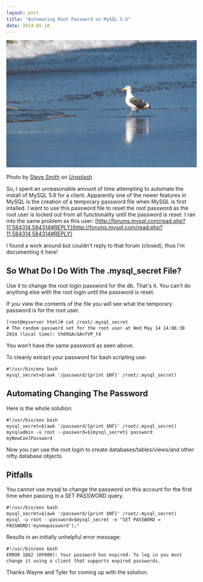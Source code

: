 ```yaml
---
layout: post
title: "Automating Root Password on MySQL 5.6"
date: 2014-05-18
---
```


![map](https://raw.githubusercontent.com/cweibel/ghost_blog_pics/master/steve-smith-3bus5RKqlOs-unsplash.jpg)



Photo by [Steve Smith](https://unsplash.com/@varrak?utm_source=unsplash&utm_medium=referral&utm_content=creditCopyText) on [Unsplash](https://unsplash.com/s/photos/uri?utm_source=unsplash&utm_medium=referral&utm_content=creditCopyText)


So, I spent an unreasonable amount of time attempting to automate the install of MySQL 5.6 for a client. Apparently one of the newer features in MySQL is the creation of a temporary password file when MySQL is first intalled. I want to use this password file to reset the root password as the root user is locked out from all functionality until the password is reset. I ran into the same problem as this user: [http://forums.mysql.com/read.php?11,584314,584314#REPLY](http://forums.mysql.com/read.php?11,584314,584314#REPLY)

I found a work around but couldn't reply to that forum (closed), thus I'm documenting it here!

## So What Do I Do With The .mysql_secret File?

Use it to change the root login password for the db. That's it. You can't do anything else with the root login until the password is reset.

If you view the contents of the file you will see what the temporary password is for the root user.

```
[root@myserver html]# cat /root/.mysql_secret
# The random password set for the root user at Wed May 14 14:06:38 2014 (local time): th09GAcGAnfVP_t4
```

You won't have the same password as seen above.

To cleanly extract your password for bash scripting use:

```
#!/usr/bin/env bash
mysql_secret=$(awk '/password/{print $NF}' /root/.mysql_secret)
```

## Automating Changing The Password

Here is the whole solution:

```
#!/usr/bin/env bash
mysql_secret=$(awk '/password/{print $NF}' /root/.mysql_secret)
mysqladmin -u root --password=${mysql_secret} password myNewCoolPassword
```

Now you can use the root login to create databases/tables/views/and other nifty database objects


## Pitfalls

You cannot use mysql to change the password on this account for the first time when passing in a SET PASSWORD query.

```
#!/usr/bin/env bash
mysql_secret=$(awk '/password/{print $NF}' /root/.mysql_secret)
mysql -u root --password=$mysql_secret -e "SET PASSWORD = PASSWORD('mynewpassword');"
```

Results in an initially unhelpful error message:

```
#!/usr/bin/env bash
ERROR 1862 (HY000): Your password has expired. To log in you must change it using a client that supports expired passwords.
```

Thanks Wayne and Tyler for coming up with the solution.